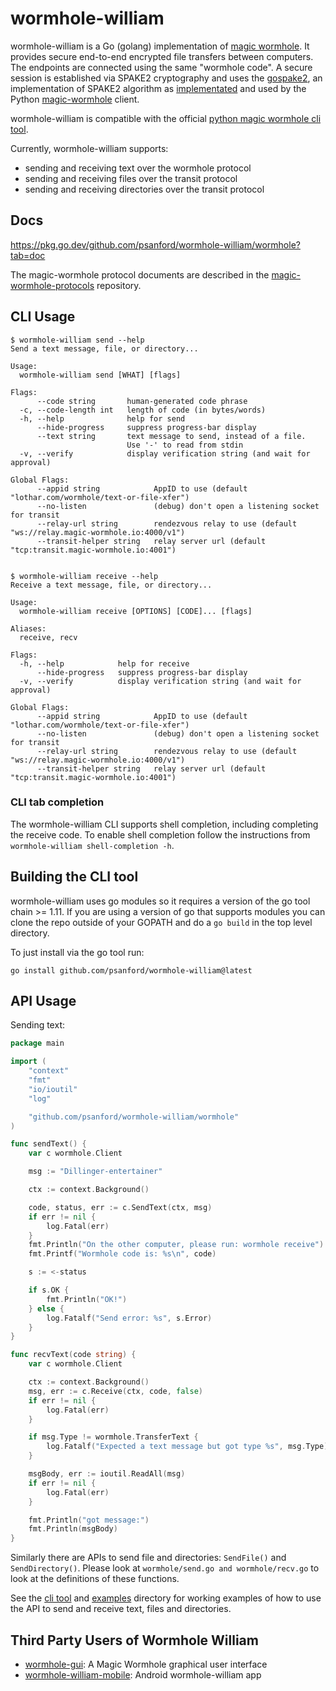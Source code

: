 # wormhole-william

wormhole-william is a Go (golang) implementation of [magic wormhole](https://magic-wormhole.readthedocs.io/en/latest/). It provides secure end-to-end encrypted file transfers between computers. The endpoints are connected using the same "wormhole code". A secure session is established via SPAKE2 cryptography and uses the [gospake2](https://salsa.debian.org/vasudev/gospake2), an implementation of SPAKE2 algorithm as [implementated](https://github.com/warner/python-spake2) and used by the Python [magic-wormhole](https://github.com/magic-wormhole/magic-wormhole) client. 

wormhole-william is compatible with the official [python magic wormhole cli tool](https://github.com/warner/magic-wormhole).

Currently, wormhole-william supports:
- sending and receiving text over the wormhole protocol
- sending and receiving files over the transit protocol
- sending and receiving directories over the transit protocol

## Docs

https://pkg.go.dev/github.com/psanford/wormhole-william/wormhole?tab=doc

The magic-wormhole protocol documents are described in the [magic-wormhole-protocols](https://github.com/magic-wormhole/magic-wormhole-protocols) repository.

## CLI Usage

```
$ wormhole-william send --help
Send a text message, file, or directory...

Usage:
  wormhole-william send [WHAT] [flags]

Flags:
      --code string       human-generated code phrase
  -c, --code-length int   length of code (in bytes/words)
  -h, --help              help for send
      --hide-progress     suppress progress-bar display
      --text string       text message to send, instead of a file.
                          Use '-' to read from stdin
  -v, --verify            display verification string (and wait for approval)

Global Flags:
      --appid string            AppID to use (default "lothar.com/wormhole/text-or-file-xfer")
      --no-listen               (debug) don't open a listening socket for transit
      --relay-url string        rendezvous relay to use (default "ws://relay.magic-wormhole.io:4000/v1")
      --transit-helper string   relay server url (default "tcp:transit.magic-wormhole.io:4001")


$ wormhole-william receive --help
Receive a text message, file, or directory...

Usage:
  wormhole-william receive [OPTIONS] [CODE]... [flags]

Aliases:
  receive, recv

Flags:
  -h, --help            help for receive
      --hide-progress   suppress progress-bar display
  -v, --verify          display verification string (and wait for approval)

Global Flags:
      --appid string            AppID to use (default "lothar.com/wormhole/text-or-file-xfer")
      --no-listen               (debug) don't open a listening socket for transit
      --relay-url string        rendezvous relay to use (default "ws://relay.magic-wormhole.io:4000/v1")
      --transit-helper string   relay server url (default "tcp:transit.magic-wormhole.io:4001")

```

### CLI tab completion

The wormhole-william CLI supports shell completion, including completing the receive code.
To enable shell completion follow the instructions from `wormhole-william shell-completion -h`.


## Building the CLI tool

wormhole-william uses go modules so it requires a version of the go tool chain >= 1.11. If you are using a version of go that supports modules you can clone the repo outside of your GOPATH and do a `go build` in the top level directory.

To just install via the go tool run:

```
go install github.com/psanford/wormhole-william@latest
```

## API Usage

Sending text:

```go
package main

import (
	"context"
	"fmt"
	"io/ioutil"
	"log"

	"github.com/psanford/wormhole-william/wormhole"
)

func sendText() {
	var c wormhole.Client

	msg := "Dillinger-entertainer"

	ctx := context.Background()

	code, status, err := c.SendText(ctx, msg)
	if err != nil {
		log.Fatal(err)
	}
	fmt.Println("On the other computer, please run: wormhole receive")
	fmt.Printf("Wormhole code is: %s\n", code)

	s := <-status

	if s.OK {
		fmt.Println("OK!")
	} else {
		log.Fatalf("Send error: %s", s.Error)
	}
}

func recvText(code string) {
	var c wormhole.Client

	ctx := context.Background()
	msg, err := c.Receive(ctx, code, false)
	if err != nil {
		log.Fatal(err)
	}

	if msg.Type != wormhole.TransferText {
		log.Fatalf("Expected a text message but got type %s", msg.Type)
	}

	msgBody, err := ioutil.ReadAll(msg)
	if err != nil {
		log.Fatal(err)
	}

	fmt.Println("got message:")
	fmt.Println(msgBody)
}
```

Similarly there are APIs to send file and directories: `SendFile()`
and `SendDirectory()`. Please look at `wormhole/send.go and
wormhole/recv.go` to look at the definitions of these functions.

See the [cli tool](https://github.com/psanford/wormhole-william/tree/master/cmd) and [examples](https://github.com/psanford/wormhole-william/tree/master/examples) directory for working examples of how to use the API to send and receive text, files and directories.

## Third Party Users of Wormhole William

- [wormhole-gui](https://github.com/Jacalz/wormhole-gui): A Magic Wormhole graphical user interface
- [wormhole-william-mobile](https://github.com/psanford/wormhole-william-mobile): Android wormhole-william app

